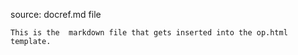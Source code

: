 source: docref.md file

    This is the  markdown file that gets inserted into the op.html template.
